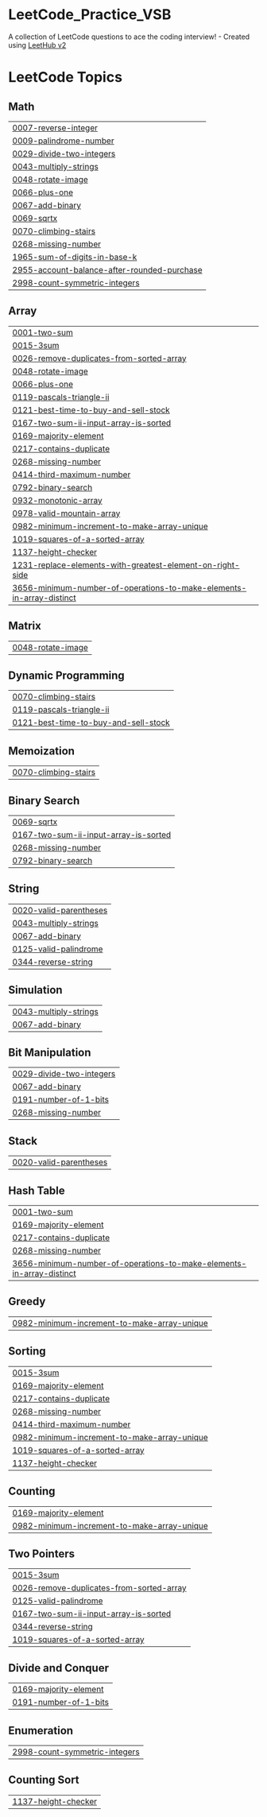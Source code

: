 # LeetCode_Practice_VSB
A collection of LeetCode questions to ace the coding interview! - Created using [LeetHub v2](https://github.com/arunbhardwaj/LeetHub-2.0)

<!---LeetCode Topics Start-->
# LeetCode Topics
## Math
|  |
| ------- |
| [0007-reverse-integer](https://github.com/Sivasubramani-velusamy/LeetCode_Practice_VSB/tree/master/0007-reverse-integer) |
| [0009-palindrome-number](https://github.com/Sivasubramani-velusamy/LeetCode_Practice_VSB/tree/master/0009-palindrome-number) |
| [0029-divide-two-integers](https://github.com/Sivasubramani-velusamy/LeetCode_Practice_VSB/tree/master/0029-divide-two-integers) |
| [0043-multiply-strings](https://github.com/Sivasubramani-velusamy/LeetCode_Practice_VSB/tree/master/0043-multiply-strings) |
| [0048-rotate-image](https://github.com/Sivasubramani-velusamy/LeetCode_Practice_VSB/tree/master/0048-rotate-image) |
| [0066-plus-one](https://github.com/Sivasubramani-velusamy/LeetCode_Practice_VSB/tree/master/0066-plus-one) |
| [0067-add-binary](https://github.com/Sivasubramani-velusamy/LeetCode_Practice_VSB/tree/master/0067-add-binary) |
| [0069-sqrtx](https://github.com/Sivasubramani-velusamy/LeetCode_Practice_VSB/tree/master/0069-sqrtx) |
| [0070-climbing-stairs](https://github.com/Sivasubramani-velusamy/LeetCode_Practice_VSB/tree/master/0070-climbing-stairs) |
| [0268-missing-number](https://github.com/Sivasubramani-velusamy/LeetCode_Practice_VSB/tree/master/0268-missing-number) |
| [1965-sum-of-digits-in-base-k](https://github.com/Sivasubramani-velusamy/LeetCode_Practice_VSB/tree/master/1965-sum-of-digits-in-base-k) |
| [2955-account-balance-after-rounded-purchase](https://github.com/Sivasubramani-velusamy/LeetCode_Practice_VSB/tree/master/2955-account-balance-after-rounded-purchase) |
| [2998-count-symmetric-integers](https://github.com/Sivasubramani-velusamy/LeetCode_Practice_VSB/tree/master/2998-count-symmetric-integers) |
## Array
|  |
| ------- |
| [0001-two-sum](https://github.com/Sivasubramani-velusamy/LeetCode_Practice_VSB/tree/master/0001-two-sum) |
| [0015-3sum](https://github.com/Sivasubramani-velusamy/LeetCode_Practice_VSB/tree/master/0015-3sum) |
| [0026-remove-duplicates-from-sorted-array](https://github.com/Sivasubramani-velusamy/LeetCode_Practice_VSB/tree/master/0026-remove-duplicates-from-sorted-array) |
| [0048-rotate-image](https://github.com/Sivasubramani-velusamy/LeetCode_Practice_VSB/tree/master/0048-rotate-image) |
| [0066-plus-one](https://github.com/Sivasubramani-velusamy/LeetCode_Practice_VSB/tree/master/0066-plus-one) |
| [0119-pascals-triangle-ii](https://github.com/Sivasubramani-velusamy/LeetCode_Practice_VSB/tree/master/0119-pascals-triangle-ii) |
| [0121-best-time-to-buy-and-sell-stock](https://github.com/Sivasubramani-velusamy/LeetCode_Practice_VSB/tree/master/0121-best-time-to-buy-and-sell-stock) |
| [0167-two-sum-ii-input-array-is-sorted](https://github.com/Sivasubramani-velusamy/LeetCode_Practice_VSB/tree/master/0167-two-sum-ii-input-array-is-sorted) |
| [0169-majority-element](https://github.com/Sivasubramani-velusamy/LeetCode_Practice_VSB/tree/master/0169-majority-element) |
| [0217-contains-duplicate](https://github.com/Sivasubramani-velusamy/LeetCode_Practice_VSB/tree/master/0217-contains-duplicate) |
| [0268-missing-number](https://github.com/Sivasubramani-velusamy/LeetCode_Practice_VSB/tree/master/0268-missing-number) |
| [0414-third-maximum-number](https://github.com/Sivasubramani-velusamy/LeetCode_Practice_VSB/tree/master/0414-third-maximum-number) |
| [0792-binary-search](https://github.com/Sivasubramani-velusamy/LeetCode_Practice_VSB/tree/master/0792-binary-search) |
| [0932-monotonic-array](https://github.com/Sivasubramani-velusamy/LeetCode_Practice_VSB/tree/master/0932-monotonic-array) |
| [0978-valid-mountain-array](https://github.com/Sivasubramani-velusamy/LeetCode_Practice_VSB/tree/master/0978-valid-mountain-array) |
| [0982-minimum-increment-to-make-array-unique](https://github.com/Sivasubramani-velusamy/LeetCode_Practice_VSB/tree/master/0982-minimum-increment-to-make-array-unique) |
| [1019-squares-of-a-sorted-array](https://github.com/Sivasubramani-velusamy/LeetCode_Practice_VSB/tree/master/1019-squares-of-a-sorted-array) |
| [1137-height-checker](https://github.com/Sivasubramani-velusamy/LeetCode_Practice_VSB/tree/master/1137-height-checker) |
| [1231-replace-elements-with-greatest-element-on-right-side](https://github.com/Sivasubramani-velusamy/LeetCode_Practice_VSB/tree/master/1231-replace-elements-with-greatest-element-on-right-side) |
| [3656-minimum-number-of-operations-to-make-elements-in-array-distinct](https://github.com/Sivasubramani-velusamy/LeetCode_Practice_VSB/tree/master/3656-minimum-number-of-operations-to-make-elements-in-array-distinct) |
## Matrix
|  |
| ------- |
| [0048-rotate-image](https://github.com/Sivasubramani-velusamy/LeetCode_Practice_VSB/tree/master/0048-rotate-image) |
## Dynamic Programming
|  |
| ------- |
| [0070-climbing-stairs](https://github.com/Sivasubramani-velusamy/LeetCode_Practice_VSB/tree/master/0070-climbing-stairs) |
| [0119-pascals-triangle-ii](https://github.com/Sivasubramani-velusamy/LeetCode_Practice_VSB/tree/master/0119-pascals-triangle-ii) |
| [0121-best-time-to-buy-and-sell-stock](https://github.com/Sivasubramani-velusamy/LeetCode_Practice_VSB/tree/master/0121-best-time-to-buy-and-sell-stock) |
## Memoization
|  |
| ------- |
| [0070-climbing-stairs](https://github.com/Sivasubramani-velusamy/LeetCode_Practice_VSB/tree/master/0070-climbing-stairs) |
## Binary Search
|  |
| ------- |
| [0069-sqrtx](https://github.com/Sivasubramani-velusamy/LeetCode_Practice_VSB/tree/master/0069-sqrtx) |
| [0167-two-sum-ii-input-array-is-sorted](https://github.com/Sivasubramani-velusamy/LeetCode_Practice_VSB/tree/master/0167-two-sum-ii-input-array-is-sorted) |
| [0268-missing-number](https://github.com/Sivasubramani-velusamy/LeetCode_Practice_VSB/tree/master/0268-missing-number) |
| [0792-binary-search](https://github.com/Sivasubramani-velusamy/LeetCode_Practice_VSB/tree/master/0792-binary-search) |
## String
|  |
| ------- |
| [0020-valid-parentheses](https://github.com/Sivasubramani-velusamy/LeetCode_Practice_VSB/tree/master/0020-valid-parentheses) |
| [0043-multiply-strings](https://github.com/Sivasubramani-velusamy/LeetCode_Practice_VSB/tree/master/0043-multiply-strings) |
| [0067-add-binary](https://github.com/Sivasubramani-velusamy/LeetCode_Practice_VSB/tree/master/0067-add-binary) |
| [0125-valid-palindrome](https://github.com/Sivasubramani-velusamy/LeetCode_Practice_VSB/tree/master/0125-valid-palindrome) |
| [0344-reverse-string](https://github.com/Sivasubramani-velusamy/LeetCode_Practice_VSB/tree/master/0344-reverse-string) |
## Simulation
|  |
| ------- |
| [0043-multiply-strings](https://github.com/Sivasubramani-velusamy/LeetCode_Practice_VSB/tree/master/0043-multiply-strings) |
| [0067-add-binary](https://github.com/Sivasubramani-velusamy/LeetCode_Practice_VSB/tree/master/0067-add-binary) |
## Bit Manipulation
|  |
| ------- |
| [0029-divide-two-integers](https://github.com/Sivasubramani-velusamy/LeetCode_Practice_VSB/tree/master/0029-divide-two-integers) |
| [0067-add-binary](https://github.com/Sivasubramani-velusamy/LeetCode_Practice_VSB/tree/master/0067-add-binary) |
| [0191-number-of-1-bits](https://github.com/Sivasubramani-velusamy/LeetCode_Practice_VSB/tree/master/0191-number-of-1-bits) |
| [0268-missing-number](https://github.com/Sivasubramani-velusamy/LeetCode_Practice_VSB/tree/master/0268-missing-number) |
## Stack
|  |
| ------- |
| [0020-valid-parentheses](https://github.com/Sivasubramani-velusamy/LeetCode_Practice_VSB/tree/master/0020-valid-parentheses) |
## Hash Table
|  |
| ------- |
| [0001-two-sum](https://github.com/Sivasubramani-velusamy/LeetCode_Practice_VSB/tree/master/0001-two-sum) |
| [0169-majority-element](https://github.com/Sivasubramani-velusamy/LeetCode_Practice_VSB/tree/master/0169-majority-element) |
| [0217-contains-duplicate](https://github.com/Sivasubramani-velusamy/LeetCode_Practice_VSB/tree/master/0217-contains-duplicate) |
| [0268-missing-number](https://github.com/Sivasubramani-velusamy/LeetCode_Practice_VSB/tree/master/0268-missing-number) |
| [3656-minimum-number-of-operations-to-make-elements-in-array-distinct](https://github.com/Sivasubramani-velusamy/LeetCode_Practice_VSB/tree/master/3656-minimum-number-of-operations-to-make-elements-in-array-distinct) |
## Greedy
|  |
| ------- |
| [0982-minimum-increment-to-make-array-unique](https://github.com/Sivasubramani-velusamy/LeetCode_Practice_VSB/tree/master/0982-minimum-increment-to-make-array-unique) |
## Sorting
|  |
| ------- |
| [0015-3sum](https://github.com/Sivasubramani-velusamy/LeetCode_Practice_VSB/tree/master/0015-3sum) |
| [0169-majority-element](https://github.com/Sivasubramani-velusamy/LeetCode_Practice_VSB/tree/master/0169-majority-element) |
| [0217-contains-duplicate](https://github.com/Sivasubramani-velusamy/LeetCode_Practice_VSB/tree/master/0217-contains-duplicate) |
| [0268-missing-number](https://github.com/Sivasubramani-velusamy/LeetCode_Practice_VSB/tree/master/0268-missing-number) |
| [0414-third-maximum-number](https://github.com/Sivasubramani-velusamy/LeetCode_Practice_VSB/tree/master/0414-third-maximum-number) |
| [0982-minimum-increment-to-make-array-unique](https://github.com/Sivasubramani-velusamy/LeetCode_Practice_VSB/tree/master/0982-minimum-increment-to-make-array-unique) |
| [1019-squares-of-a-sorted-array](https://github.com/Sivasubramani-velusamy/LeetCode_Practice_VSB/tree/master/1019-squares-of-a-sorted-array) |
| [1137-height-checker](https://github.com/Sivasubramani-velusamy/LeetCode_Practice_VSB/tree/master/1137-height-checker) |
## Counting
|  |
| ------- |
| [0169-majority-element](https://github.com/Sivasubramani-velusamy/LeetCode_Practice_VSB/tree/master/0169-majority-element) |
| [0982-minimum-increment-to-make-array-unique](https://github.com/Sivasubramani-velusamy/LeetCode_Practice_VSB/tree/master/0982-minimum-increment-to-make-array-unique) |
## Two Pointers
|  |
| ------- |
| [0015-3sum](https://github.com/Sivasubramani-velusamy/LeetCode_Practice_VSB/tree/master/0015-3sum) |
| [0026-remove-duplicates-from-sorted-array](https://github.com/Sivasubramani-velusamy/LeetCode_Practice_VSB/tree/master/0026-remove-duplicates-from-sorted-array) |
| [0125-valid-palindrome](https://github.com/Sivasubramani-velusamy/LeetCode_Practice_VSB/tree/master/0125-valid-palindrome) |
| [0167-two-sum-ii-input-array-is-sorted](https://github.com/Sivasubramani-velusamy/LeetCode_Practice_VSB/tree/master/0167-two-sum-ii-input-array-is-sorted) |
| [0344-reverse-string](https://github.com/Sivasubramani-velusamy/LeetCode_Practice_VSB/tree/master/0344-reverse-string) |
| [1019-squares-of-a-sorted-array](https://github.com/Sivasubramani-velusamy/LeetCode_Practice_VSB/tree/master/1019-squares-of-a-sorted-array) |
## Divide and Conquer
|  |
| ------- |
| [0169-majority-element](https://github.com/Sivasubramani-velusamy/LeetCode_Practice_VSB/tree/master/0169-majority-element) |
| [0191-number-of-1-bits](https://github.com/Sivasubramani-velusamy/LeetCode_Practice_VSB/tree/master/0191-number-of-1-bits) |
## Enumeration
|  |
| ------- |
| [2998-count-symmetric-integers](https://github.com/Sivasubramani-velusamy/LeetCode_Practice_VSB/tree/master/2998-count-symmetric-integers) |
## Counting Sort
|  |
| ------- |
| [1137-height-checker](https://github.com/Sivasubramani-velusamy/LeetCode_Practice_VSB/tree/master/1137-height-checker) |
<!---LeetCode Topics End-->